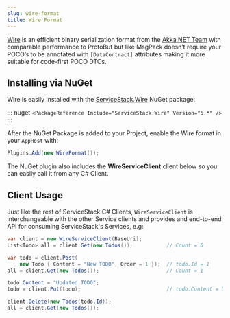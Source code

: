 ```yaml
---
slug: wire-format
title: Wire Format
---
```


[Wire](https://github.com/akkadotnet/Wire) is an efficient binary serialization format from the 
[Akka.NET Team](http://getakka.net) with comparable performance to ProtoBuf but like MsgPack doesn’t 
require your POCO’s to be annotated with `[DataContract]` attributes making it more suitable for 
code-first POCO DTOs.

## Installing via NuGet

Wire is easily installed with the [ServiceStack.Wire](https://nuget.org/packages/ServiceStack.Wire) NuGet package:

::: nuget 
`<PackageReference Include="ServiceStack.Wire" Version="5.*" />`
:::

After the NuGet Package is added to your Project, enable the Wire format in your `AppHost` with:

```cs
Plugins.Add(new WireFormat());
```

The NuGet plugin also includes the **WireServiceClient** client below so you can 
easily call it from any C# Client.

## Client Usage

Just like the rest of ServiceStack C# Clients, `WireServiceClient` is interchangeable with the other 
Service clients and provides and end-to-end API for consuming ServiceStack's Services, e.g:

```csharp
var client = new WireServiceClient(BaseUri);
List<Todo> all = client.Get(new Todos());           // Count = 0

var todo = client.Post(
    new Todo { Content = "New TODO", Order = 1 });  // todo.Id = 1
all = client.Get(new Todos());                      // Count = 1

todo.Content = "Updated TODO";
todo = client.Put(todo);                            // todo.Content = Updated TODO

client.Delete(new Todos(todo.Id));
all = client.Get(new Todos());   
```
